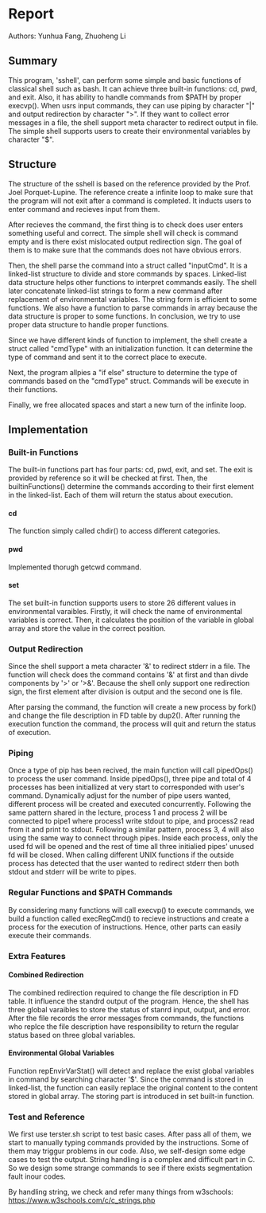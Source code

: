 # Report

Authors: Yunhua Fang, Zhuoheng Li

## Summary

This program, 'sshell', can perform some simple and basic functions of classical shell such as bash. It can achieve three built-in functions: cd, pwd, and exit. Also, it has ability to handle commands from $PATH by proper execvp(). When usrs input commands, they can use piping by character "|" and output redirection by character ">". If they want to collect error messages in a file, the shell support meta character to redirect output in file. The simple shell supports users to create their environmental variables by character "$".  

## Structure

The structure of the sshell is based on the reference provided by the Prof. Joel Porquet-Lupine. The reference create a infinite loop to make sure that the program will not exit after a command is completed. It inducts users to enter command and recieves input from them.

After recieves the command, the first thing is to check does user enters something useful and correct. The simple shell will check is command empty and is there exist mislocated output redirection sign. The goal of them is to make sure that the commands does not have obvious errors.

Then, the shell parse the command into a struct called "inputCmd". It is a linked-list structure to divide and store commands by spaces. Linked-list data structure helps other functions to interpret commands easily. The shell later concatenate linked-list strings to form a new command after replacement of environmental variables. The string form is efficient to some functions. We also have a function to parse commands in array because the data structure is proper to some functions. In conclusion, we try to use proper data structure to handle proper functions.

Since we have different kinds of function to implement, the shell create a struct called "cmdType" with an initialization function. It can determine the type of command and sent it to the correct place to execute.

Next, the program allpies a "if else" structure to determine the type of commands based on the "cmdType" struct. Commands will be execute in their functions.

Finally, we free allocated spaces and start a new turn of the infinite loop.

## Implementation

### Built-in Functions

The built-in functions part has four parts: cd, pwd, exit, and set. The exit is provided by reference so it will be checked at first. Then, the builtinFunctions() determine the commands according to their first element in the linked-list. Each of them will return the status about execution.

#### cd

The function simply called chdir() to access different categories.

#### pwd

Implemented thorugh getcwd command.

#### set

The set built-in function supports users to store 26 different values in environmental varaibles. Firstly, it will check the name of environmental variables is correct. Then, it calculates the position of the variable in global array and store the value in the correct position.

### Output Redirection

Since the shell support a meta character '&' to redirect stderr in a file. The function will check does the command contains '&' at first and than divde components by '>' or '>&'. Because the shell only support one redirection sign, the first element after division is output and the second one is file.

After parsing the command, the function will create a new process by fork() and change the file description in FD table by dup2(). After running the execution function the command, the process will quit and return the status of execution.

### Piping

Once a type of pip has been recived, the main function will call pipedOps() to process the user command. Inside pipedOps(), three pipe and total of 4 processes has been initiallized at very start to corresponded with user's command. Dynamically adjust for the number of pipe users wanted, different process will be created and executed concurrently. Following the same pattern shared in the lecture, process 1 and process 2 will be connected to pipe1 where process1 write stdout to pipe, and process2 read from it and print to stdout. Following a similar pattern, process 3, 4 will also using the same way to connect through pipes. Inside each process, only the used fd will be opened and the rest of time all three initialied pipes' unused fd will be closed. When calling different UNIX functions if the outside process has detected that the user wanted to redirect stderr then both stdout and stderr will be write to pipes.

### Regular Functions and $PATH Commands

By considering many functions will call execvp() to execute commands, we build a function called execRegCmd() to recieve instructions and create a process for the execution of instructions. Hence, other parts can easily execute their commands.

### Extra Features

#### Combined Redirection

The combined redirection required to change the file description in FD table. It influence the standrd output of the program. Hence, the shell has three global varaibles to store the status of stanrd input, output, and error. After the file records the error messages from commands, the functions who replce the file description have responsibility to return the regular status based on three global variables.

#### Environmental Global Variables

Function repEnvirVarStat() will detect and replace the exist global variables in command by searching character '$'. Since the command is stored in linked-list, the function can easily replace the original content to the content stored in global array. The storing part is introduced in set built-in function.

### Test and Reference

We first use terster.sh script to test basic cases. After pass all of them, we start to manually typing commands provided by the instructions. Some of them may triggur problems in our code. Also, we self-design some edge cases to test the output. String handling is a complex and difficult part in C. So we design some strange commands to see if there exists segmentation fault inour codes.

By handling string, we check and refer many things from w3schools: https://www.w3schools.com/c/c_strings.php

